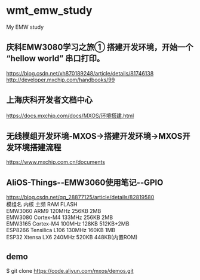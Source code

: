 # wmt_emw_study
My EMW study

## 庆科EMW3080学习之旅① 搭建开发环境，开始一个 “hellow world” 串口打印。  
https://blog.csdn.net/xh870189248/article/details/81746138  
http://developer.mxchip.com/handbooks/99  

## 上海庆科开发者文档中心    
https://docs.mxchip.com/docs/MXOS/环境搭建.html  

## 无线模组开发环境-MXOS->搭建开发环境->MXOS开发环境搭建流程  
https://www.mxchip.com.cn/documents  

## AliOS-Things--EMW3060使用笔记--GPIO  
https://blog.csdn.net/qq_28877125/article/details/82819580  
模组名	内核	主频	RAM	FLASH  
EMW3060	ARM9	120MHz	256KB	2MB  
EMW3080	Cortex-M4	133MHz	256KB	2MB  
EMW3165	Cortex-M4	100MHz	128KB	512KB+2MB  
ESP8266	Tensilica L106	130MHz	160KB	1MB  
ESP32	Xtensa LX6	240MHz	520KB	448KB(内置ROM)  

## demo  
$ git clone https://code.aliyun.com/mxos/demos.git  
